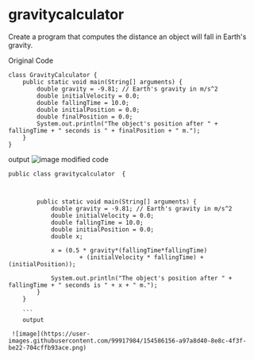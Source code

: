 # gravitycalculator
Create a program that computes the distance an object will fall in Earth's gravity.

Original Code
```
class GravityCalculator {
    public static void main(String[] arguments) {
        double gravity = -9.81; // Earth's gravity in m/s^2
        double initialVelocity = 0.0;
        double fallingTime = 10.0;
        double initialPosition = 0.0;
        double finalPosition = 0.0;
        System.out.println("The object's position after " + fallingTime + " seconds is " + finalPosition + " m.");
    }
}
```

output 
![image](https://user-images.githubusercontent.com/99917984/154584852-f923c1ba-9c42-4819-a829-623134ebcc77.png)
modified code
```
public class gravitycalculator  {

    

        public static void main(String[] arguments) {
            double gravity = -9.81; // Earth's gravity in m/s^2
            double initialVelocity = 0.0;
            double fallingTime = 10.0;
            double initialPosition = 0.0;
            double x;

            x = (0.5 * gravity*(fallingTime*fallingTime)
                    + (initialVelocity * fallingTime) + (initialPosition));

            System.out.println("The object's position after " + fallingTime + " seconds is " + x + " m.");
        }
    }
    
    ```
    output
    
 ![image](https://user-images.githubusercontent.com/99917984/154586156-a97a8d40-8e8c-4f3f-be22-704cffb93ace.png)

  
  
  
